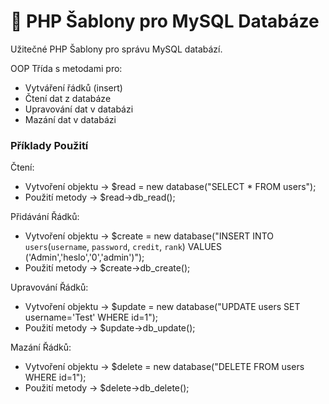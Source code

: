 # 📜 PHP Šablony pro MySQL Databáze
Užitečné PHP Šablony pro správu MySQL databází.

OOP Třída s metodami pro:
- Vytváření řádků (insert)
- Čtení dat z databáze
- Upravování dat v databázi
- Mazání dat v databázi

### Příklady Použití
Čtení:
- Vytvoření objektu ->  $read = new database("SELECT * FROM users");
- Použití metody ->  $read->db_read();

Přidávání Řádků:
- Vytvoření objektu ->  $create = new database("INSERT INTO `users`(`username`, `password`, `credit`, `rank`) VALUES ('Admin','heslo','0','admin')");
- Použití metody ->  $create->db_create();

Upravování Řádků:
- Vytvoření objektu ->  $update = new database("UPDATE users SET username='Test' WHERE id=1");
- Použití metody ->  $update->db_update();

Mazání Řádků:
- Vytvoření objektu ->  $delete = new database("DELETE FROM users WHERE id=1");
- Použití metody ->  $delete->db_delete();
